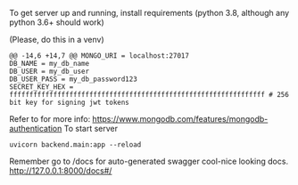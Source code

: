 To get server up and running, install requirements (python 3.8, although any python 3.6+ should work)

(Please, do this in a venv)
```
@@ -14,6 +14,7 @@ MONGO_URI = localhost:27017
DB_NAME = my_db_name
DB_USER = my_db_user
DB_USER_PASS = my_db_password123
SECRET_KEY_HEX = ffffffffffffffffffffffffffffffffffffffffffffffffffffffffffffffff # 256 bit key for signing jwt tokens
```

Refer to for more info:
https://www.mongodb.com/features/mongodb-authentication
To start server
```
uvicorn backend.main:app --reload
```
Remember go to /docs for auto-generated swagger cool-nice looking docs. http://127.0.0.1:8000/docs#/
